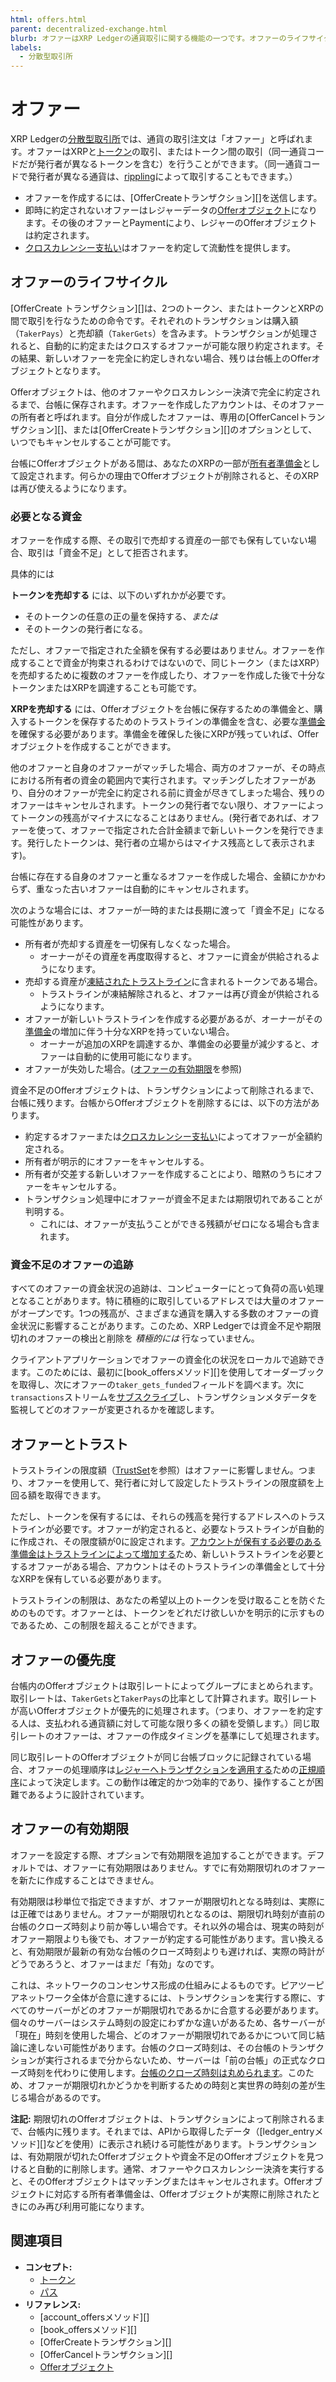 ```yaml
---
html: offers.html
parent: decentralized-exchange.html
blurb: オファーはXRP Ledgerの通貨取引に関する機能の一つです。オファーのライフサイクルと特性について説明します。
labels:
  - 分散型取引所
---
```

# オファー

XRP Ledgerの[分散型取引所](index.md)では、通貨の取引注文は「オファー」と呼ばれます。オファーはXRPと[トークン](../index.md)の取引、またはトークン間の取引（同一通貨コードだが発行者が異なるトークンを含む）を行うことができます。（同一通貨コードで発行者が異なる通貨は、[rippling](../fungible-tokens/rippling.md)によって取引することもできます。）

- オファーを作成するには、[OfferCreateトランザクション][]を送信します。
- 即時に約定されないオファーはレジャーデータの[Offerオブジェクト](../../../references/protocol/ledger-data/ledger-entry-types/offer.md)になります。その後のオファーとPaymentにより、レジャーのOfferオブジェクトは約定されます。
- [クロスカレンシー支払い](../../payment-types/cross-currency-payments.md)はオファーを約定して流動性を提供します。


## オファーのライフサイクル

[OfferCreate トランザクション][]は、2つのトークン、またはトークンとXRPの間で取引を行なうための命令です。それぞれのトランザクションは購入額（`TakerPays`）と売却額（`TakerGets`）を含みます。トランザクションが処理されると、自動的に約定またはクロスするオファーが可能な限り約定されます。その結果、新しいオファーを完全に約定しきれない場合、残りは台帳上のOfferオブジェクトとなります。

Offerオブジェクトは、他のオファーやクロスカレンシー決済で完全に約定されるまで、台帳に保存されます。オファーを作成したアカウントは、そのオファーの所有者と呼ばれます。自分が作成したオファーは、専用の[OfferCancelトランザクション][]、または[OfferCreateトランザクション][]のオプションとして、いつでもキャンセルすることが可能です。

台帳にOfferオブジェクトがある間は、あなたのXRPの一部が[所有者準備金](../../accounts/reserves.md)として設定されます。何らかの理由でOfferオブジェクトが削除されると、そのXRPは再び使えるようになります。

### 必要となる資金

オファーを作成する際、その取引で売却する資産の一部でも保有していない場合、取引は「資金不足」として拒否されます。

具体的には

**トークンを売却する** には、以下のいずれかが必要です。

- そのトークンの任意の正の量を保持する、_または_
- そのトークンの発行者になる。

ただし、オファーで指定された全額を保有する必要はありません。オファーを作成することで資金が拘束されるわけではないので、同じトークン（またはXRP）を売却するために複数のオファーを作成したり、オファーを作成した後で十分なトークンまたはXRPを調達することも可能です。

**XRPを売却する** には、Offerオブジェクトを台帳に保存するための準備金と、購入するトークンを保存するためのトラストラインの準備金を含む、必要な[準備金](../../accounts/reserves.md)を確保する必要があります。準備金を確保した後にXRPが残っていれば、Offerオブジェクトを作成することができます。

他のオファーと自身のオファーがマッチした場合、両方のオファーが、その時点における所有者の資金の範囲内で実行されます。マッチングしたオファーがあり、自分のオファーが完全に約定される前に資金が尽きてしまった場合、残りのオファーはキャンセルされます。トークンの発行者でない限り、オファーによってトークンの残高がマイナスになることはありません。(発行者であれば、オファーを使って、オファーで指定された合計金額まで新しいトークンを発行できます。発行したトークンは、発行者の立場からはマイナス残高として表示されます)。

台帳に存在する自身のオファーと重なるオファーを作成した場合、金額にかかわらず、重なった古いオファーは自動的にキャンセルされます。

次のような場合には、オファーが一時的または長期に渡って「資金不足」になる可能性があります。

- 所有者が売却する資産を一切保有しなくなった場合。
    - オーナーがその資産を再度取得すると、オファーに資金が供給されるようになります。
- 売却する資産が[凍結されたトラストライン](../fungible-tokens/freezes.md)に含まれるトークンである場合。
    - トラストラインが凍結解除されると、オファーは再び資金が供給されるようになります。
- オファーが新しいトラストラインを作成する必要があるが、オーナーがその[準備金](../../accounts/reserves.md)の増加に伴う十分なXRPを持っていない場合。
    - オーナーが追加のXRPを調達するか、準備金の必要量が減少すると、オファーは自動的に使用可能になります。
- オファーが失効した場合。([オファーの有効期限](#オファーの有効期限)を参照)

資金不足のOfferオブジェクトは、トランザクションによって削除されるまで、台帳に残ります。台帳からOfferオブジェクトを削除するには、以下の方法があります。


- 約定するオファーまたは[クロスカレンシー支払い](../../payment-types/cross-currency-payments.md)によってオファーが全額約定される。
- 所有者が明示的にオファーをキャンセルする。
- 所有者が交差する新しいオファーを作成することにより、暗黙のうちにオファーをキャンセルする。
- トランザクション処理中にオファーが資金不足または期限切れであることが判明する。
    - これには、オファーが支払うことができる残額がゼロになる場合も含まれます。

### 資金不足のオファーの追跡

すべてのオファーの資金状況の追跡は、コンピューターにとって負荷の高い処理となることがあります。特に積極的に取引しているアドレスでは大量のオファーがオープンです。1つの残高が、さまざまな通貨を購入する多数のオファーの資金状況に影響することがあります。このため、XRP Ledgerでは資金不足や期限切れのオファーの検出と削除を _積極的には_ 行なっていません。

クライアントアプリケーションでオファーの資金化の状況をローカルで追跡できます。このためには、最初に[book_offersメソッド][]を使用してオーダーブックを取得し、次にオファーの`taker_gets_funded`フィールドを調べます。次に`transactions`ストリームを[サブスクライブ](../../../references/http-websocket-apis/public-api-methods/subscription-methods/subscribe.md)し、トランザクションメタデータを監視してどのオファーが変更されるかを確認します。


## オファーとトラスト

トラストラインの限度額（[TrustSet](../../../references/protocol/transactions/types/trustset.md)を参照）はオファーに影響しません。つまり、オファーを使用して、発行者に対して設定したトラストラインの限度額を上回る額を取得できます。

ただし、トークンを保有するには、それらの残高を発行するアドレスへのトラストラインが必要です。オファーが約定されると、必要なトラストラインが自動的に作成され、その限度額が0に設定されます。[アカウントが保有する必要のある準備金はトラストラインによって増加する](../../accounts/reserves.md)ため、新しいトラストラインを必要とするオファーがある場合、アカウントはそのトラストラインの準備金として十分なXRPを保有している必要があります。

トラストラインの制限は、あなたの希望以上のトークンを受け取ることを防ぐためのものです。オファーとは、トークンをどれだけ欲しいかを明示的に示すものであるため、この制限を超えることができます。


## オファーの優先度

台帳内のOfferオブジェクトは取引レートによってグループにまとめられます。取引レートは、`TakerGets`と`TakerPays`の比率として計算されます。取引レートが高いOfferオブジェクトが優先的に処理されます。（つまり、オファーを約定する人は、支払われる通貨額に対して可能な限り多くの額を受領します。）同じ取引レートのオファーは、オファーの作成タイミングを基準にして処理されます。

同じ取引レートのOfferオブジェクトが同じ台帳ブロックに記録されている場合、オファーの処理順序は[レジャーへトランザクションを適用する](https://github.com/XRPLF/rippled/blob/5425a90f160711e46b2c1f1c93d68e5941e4bfb6/src/ripple/app/consensus/LedgerConsensus.cpp#L1435-L1538 "Source Code: Applying transactions")ための[正規順序](https://github.com/XRPLF/rippled/blob/release/src/ripple/app/misc/CanonicalTXSet.cpp "Source Code: Transaction ordering")によって決定します。この動作は確定的かつ効率的であり、操作することが困難であるように設計されています。


## オファーの有効期限

オファーを設定する際、オプションで有効期限を追加することができます。デフォルトでは、オファーに有効期限はありません。すでに有効期限切れのオファーを新たに作成することはできません。

有効期限は秒単位で指定できますが、オファーが期限切れとなる時刻は、実際には正確ではありません。オファーが期限切れとなるのは、期限切れ時刻が直前の台帳のクローズ時刻より前か等しい場合です。それ以外の場合は、現実の時刻がオファー期限よりも後でも、オファーが約定する可能性があります。言い換えると、有効期限が最新の有効な台帳のクローズ時刻よりも遅ければ、実際の時計がどうであろうと、オファーはまだ「有効」なのです。

これは、ネットワークのコンセンサス形成の仕組みによるものです。ピアツーピアネットワーク全体が合意に達するには、トランザクションを実行する際に、すべてのサーバーがどのオファーが期限切れであるかに合意する必要があります。個々のサーバーはシステム時刻の設定にわずかな違いがあるため、各サーバーが「現在」時刻を使用した場合、どのオファーが期限切れであるかについて同じ結論に達しない可能性があります。台帳のクローズ時刻は、その台帳のトランザクションが実行されるまで分からないため、サーバーは「前の台帳」の正式なクローズ時刻を代わりに使用します。[台帳のクローズ時刻は丸められます](../../ledgers/ledger-close-times.md)。このため、オファーが期限切れかどうかを判断するための時刻と実世界の時刻の差が生じる場合があるのです。

**注記:** 期限切れのOfferオブジェクトは、トランザクションによって削除されるまで、台帳内に残ります。それまでは、APIから取得したデータ（[ledger_entryメソッド][]などを使用）に表示され続ける可能性があります。トランザクションは、有効期限が切れたOfferオブジェクトや資金不足のOfferオブジェクトを見つけると自動的に削除します。通常、オファーやクロスカレンシー決済を実行すると、そのOfferオブジェクトはマッチングまたはキャンセルされます。Offerオブジェクトに対応する所有者準備金は、Offerオブジェクトが実際に削除されたときにのみ再び利用可能になります。

## 関連項目

- **コンセプト:**
    - [トークン](../index.md)
    - [パス](../fungible-tokens/paths.md)
- **リファレンス:**
    - [account_offersメソッド][]
    - [book_offersメソッド][]
    - [OfferCreateトランザクション][]
    - [OfferCancelトランザクション][]
    - [Offerオブジェクト](../../../references/protocol/ledger-data/ledger-entry-types/offer.md)
